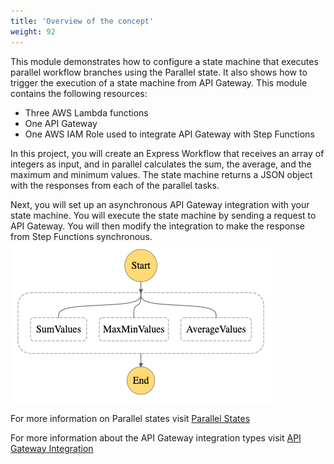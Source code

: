 ```yaml
---
title: 'Overview of the concept'
weight: 92
---
```


This module demonstrates how to configure a state machine that executes parallel workflow branches using the Parallel state. It also shows how to trigger the execution of a state machine from API Gateway. This module contains the following resources:

- Three AWS Lambda functions
- One API Gateway
- One AWS IAM Role used to integrate API Gateway with Step Functions

In this project, you will create an Express Workflow that receives an array of integers as input, and in parallel calculates the sum, the average, and the maximum and minimum values. The state machine returns a JSON object with the responses from each of the parallel tasks.

Next, you will set up an asynchronous API Gateway integration with your state machine. You will execute the state machine by sending a request to API Gateway. You will then modify the integration to make the response from Step Functions synchronous. 
![Visual Workflow](/static/img/module-7/module-7-visual-workflow.png)

For more information on Parallel states visit [Parallel States](https://docs.aws.amazon.com/step-functions/latest/dg/amazon-states-language-parallel-state.html)

For more information about the API Gateway integration types visit [API Gateway Integration](https://docs.aws.amazon.com/apigateway/latest/developerguide/api-gateway-api-integration-types.html)
